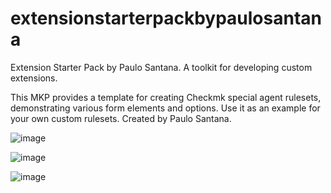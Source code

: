 # extensionstarterpackbypaulosantana
Extension Starter Pack by Paulo Santana. A toolkit for developing custom extensions.

This MKP provides a template for creating Checkmk special agent rulesets, demonstrating various form elements and options. Use it as an example for your own custom rulesets.  Created by Paulo Santana.






![image](https://github.com/user-attachments/assets/fdc1a5f1-435b-4a6c-af8a-36a22c5761f4)




![image](https://github.com/user-attachments/assets/3b37481e-5fb0-4c13-afe9-1fbd71293ac2)


![image](https://github.com/user-attachments/assets/aa04876c-a402-4633-9c4c-63fdd272df82)

